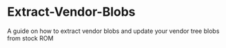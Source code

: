 # Extract-Vendor-Blobs
A guide on how to extract vendor blobs and update your vendor tree blobs from stock ROM
